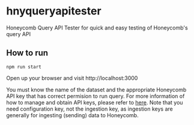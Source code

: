 # hnyqueryapitester
Honeycomb Query API Tester for quick and easy testing of Honeycomb's query API

## How to run

```
npm run start
```

Open up your browser and visit http://localhost:3000

You must know the name of the dataset and the appropriate Honeycomb API key that has correct permision to run query.
For more information of how to manage and obtain API keys, please refer to [here](https://docs.honeycomb.io/configure/environments/manage-api-keys/). Note that you need configuration key, not the ingestion key, as ingestion keys are generally for ingesting (sending) data to Honeycomb.